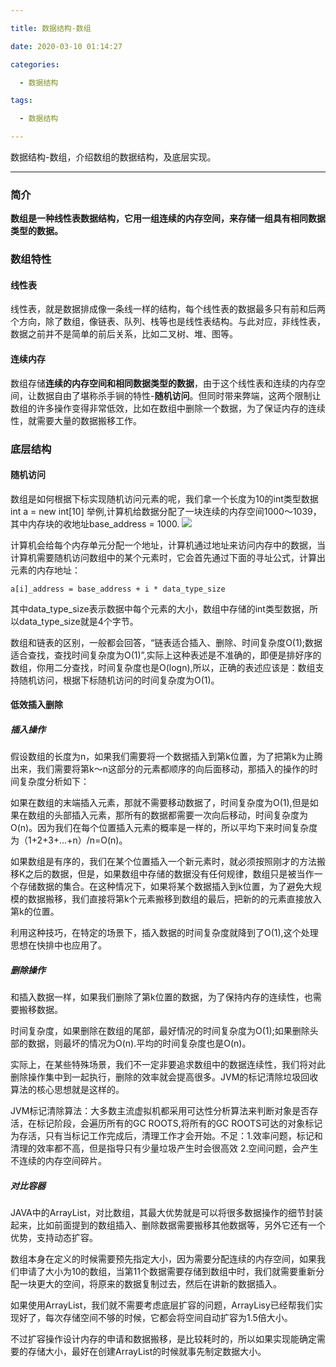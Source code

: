 ```yaml
---

title: 数据结构-数组

date: 2020-03-10 01:14:27

categories:

  - 数据结构

tags:

  - 数据结构

---
```


数据结构-数组，介绍数组的数据结构，及底层实现。

<!-- more -->

------------

### 简介

**数组是一种线性表数据结构，它用一组连续的内存空间，来存储一组具有相同数据类型的数据。**

### 数组特性

#### 线性表

线性表，就是数据排成像一条线一样的结构，每个线性表的数据最多只有前和后两个方向，除了数组，像链表、队列、栈等也是线性表结构。与此对应，非线性表，数据之前并不是简单的前后关系，比如二叉树、堆、图等。

#### 连续内存

数组存储**连续的内存空间和相同数据类型的数据**，由于这个线性表和连续的内存空间，让数据自由了堪称杀手锏的特性-**随机访问**。但同时带来弊端，这两个限制让数组的许多操作变得非常低效，比如在数组中删除一个数据，为了保证内存的连续性，就需要大量的数据搬移工作。

### 底层结构

#### 随机访问

数组是如何根据下标实现随机访问元素的呢，我们拿一个长度为10的int类型数据int a = new int[10] 举例,计算机给数据分配了一块连续的内存空间1000～1039，其中内存块的收地址base_address = 1000.
<img class="avatar" src="/img/array.png">

计算机会给每个内存单元分配一个地址，计算机通过地址来访问内存中的数据，当计算机需要随机访问数组中的某个元素时，它会首先通过下面的寻址公式，计算出元素的内存地址：

```shell
a[i]_address = base_address + i * data_type_size
```

其中data_type_size表示数据中每个元素的大小，数组中存储的int类型数据，所以data_type_size就是4个字节。

数组和链表的区别，一般都会回答，“链表适合插入、删除、时间复杂度O(1);数据适合查找，查找时间复杂度为O(1)”,实际上这种表述是不准确的，即便是排好序的数组，你用二分查找，时间复杂度也是O(logn),所以，正确的表述应该是：数组支持随机访问，根据下标随机访问的时间复杂度为O(1)。

#### 低效插入删除

##### 插入操作

假设数组的长度为n，如果我们需要将一个数据插入到第k位置，为了把第k为止腾出来，我们需要将第k～n这部分的元素都顺序的向后面移动，那插入的操作的时间复杂度分析如下：

如果在数组的末端插入元素，那就不需要移动数据了，时间复杂度为O(1),但是如果在数组的头部插入元素，那所有的数据都需要一次向后移动，时间复杂度为O(n)。因为我们在每个位置插入元素的概率是一样的，所以平均下来时间复杂度为（1+2+3+...+n）/n=O(n)。

如果数组是有序的，我们在某个位置插入一个新元素时，就必须按照刚才的方法搬移K之后的数据，但是，如果数组中存储的数据没有任何规律，数组只是被当作一个存储数据的集合。在这种情况下，如果将某个数据插入到k位置，为了避免大规模的数据搬移，我们直接将第k个元素搬移到数组的最后，把新的的元素直接放入第k的位置。

利用这种技巧，在特定的场景下，插入数据的时间复杂度就降到了O(1),这个处理思想在快排中也应用了。

##### 删除操作

和插入数据一样，如果我们删除了第k位置的数据，为了保持内存的连续性，也需要搬移数据。

时间复杂度，如果删除在数组的尾部，最好情况的时间复杂度为O(1);如果删除头部的数据，则最坏的情况为O(n).平均的时间复杂度也是O(n)。

实际上，在某些特殊场景，我们不一定非要追求数组中的数据连续性，我们将对此删除操作集中到一起执行，删除的效率就会提高很多。JVM的标记清除垃圾回收算法的核心思想就是这样的。

JVM标记清除算法：大多数主流虚拟机都采用可达性分析算法来判断对象是否存活，在标记阶段，会遍历所有的GC ROOTS,将所有的GC ROOTS可达的对象标记为存活，只有当标记工作完成后，清理工作才会开始。不足：1.效率问题，标记和清理的效率都不高，但是指导只有少量垃圾产生时会很高效 2.空间问题，会产生不连续的内存空间碎片。

##### 对比容器

JAVA中的ArrayList，对比数组，其最大优势就是可以将很多数据操作的细节封装起来，比如前面提到的数组插入、删除数据需要搬移其他数据等，另外它还有一个优势，支持动态扩容。

数组本身在定义的时候需要预先指定大小，因为需要分配连续的内存空间，如果我们申请了大小为10的数组，当第11个数据需要存储到数组中时，我们就需要重新分配一块更大的空间，将原来的数据复制过去，然后在讲新的数据插入。

如果使用ArrayList，我们就不需要考虑底层扩容的问题，ArrayLisy已经帮我们实现好了，每次存储空间不够的时候，它都会将空间自动扩容为1.5倍大小。

不过扩容操作设计内存的申请和数据搬移，是比较耗时的，所以如果实现能确定需要的存储大小，最好在创建ArrayList的时候就事先制定数据大小。